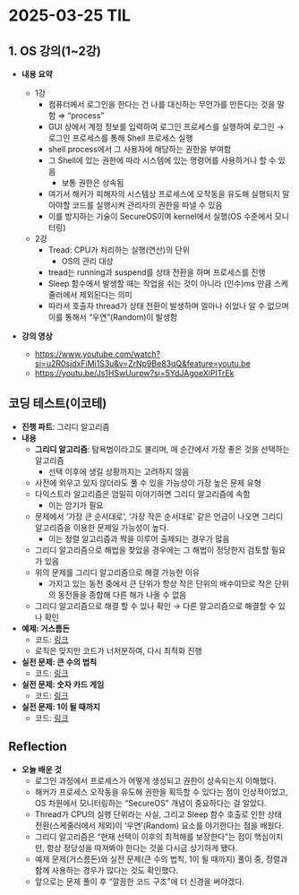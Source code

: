 # 2025-03-25 TIL

## 1. OS 강의(1~2강)
- **내용 요약**
    - 1강
        - 컴퓨터에서 로그인을 한다는 건 나를 대신하는 무언가를 만든다는 것을 말함 ⇒ “process”
        - GUI 상에서 계정 정보를 입력하여 로그인 프로세스를 실행하여 로그인 → 로그인 프로세스를 통해 Shell 프로세스 실행
        - shell process에서 그 사용자에 해당하는 권한을 부여함
        - 그 Shell에 있는 권한에 따라 시스템에 있는 명령어를 사용하거나 할 수 있음
            - 보통 권한은 상속됨
        - 여기서 해커가 피해자의 시스템상 프로세스에 오작동을 유도해 실행되지 말아야할 코드를 실행시켜 관리자의 권한을 따낼 수 있음
        - 이를 방지하는 기술이 SecureOS이며 kernel에서 실행(OS 수준에서 모니터링)
    - 2강
        - Tread: CPU가 처리하는 실행(연산)의 단위
            - OS의 관리 대상
        - tread는 running과 suspend를 상태 전환을 하며 프로세스를 진행
        - Sleep 함수에서 발생할 때는 작업을 쉬는 것이 아니라 (인수)ms 만큼 스케줄러에서 제외된다는 의미
        - 따라서 호출자 thread가 상태 전환이 발생하며 얼마나 쉬었나 알 수 없으며 이를 통해서 “우연”(Random)이 발생함

- **강의 영상**
    - https://www.youtube.com/watch?si=u2R0sjdxFiMi1S3u&v=ZrNp9Be83qQ&feature=youtu.be
    - https://youtu.be/Js1HSwUurpw?si=5YdJAgoeXiPITrEk


## 코딩 테스트(이코테)
- **진행 파트**: 그리디 알고리즘
- **내용**
    - **그리디 알고리즘**: 탐욕법이라고도 불리며, 매 순간에서 가장 좋은 것을 선택하는 알고리즘
        - 선택 이후에 생길 상황까지는 고려하지 않음
    - 사전에 외우고 있지 않더라도 풀 수 있을 가능성이 가장 높은 문제 유형
    - 다익스트라 알고리즘은 엄밀히 이야기하면 그리디 알고리즘에 속함
        - 이는 암기가 필요
    - 문제에서 ‘가장 큰 순서대로’, ‘가장 작은 순서대로’ 같은 언급이 나오면 그리디 알고리즘을 이용한 문제일 가능성이 높다.
        - 이는 정렬 알고리즘과 짝을 이루어 출제되는 경우가 많음
    - 그리디 알고리즘으로 해법을 찾았을 경우에는 그 해법이 정당한지 검토할 필요가 있음
    - 위의 문제를 그리디 알고리즘으로 해결 가능한 이유
        - 가지고 있는 동전 중에서 큰 단위가 항상 작은 단위의 배수이므로 작은 단위의 동전들을 종합해 다른 해가 나올 수 없음
    - 그리디 알고리즘으로 해결 할 수 있나 확인 → 다른 알고리즘으로 해결할 수 있나 확인
- **예제: 거스름돈**
    - 코드: [링크](https://github.com/achieve00/CodingTest/blob/main/%EC%9D%B4%EC%BD%94%ED%85%8C/%EA%B7%B8%EB%A6%AC%EB%94%94%20%EC%95%8C%EA%B3%A0%EB%A6%AC%EC%A6%98/%EA%B1%B0%EC%8A%A4%EB%A6%84%EB%8F%88.py)
    - 로직은 맞지만 코드가 너저분하여, 다시 최적화 진행
- **실전 문제: 큰 수의 법칙**
    - 코드: [링크](https://github.com/achieve00/CodingTest/blob/main/%EC%9D%B4%EC%BD%94%ED%85%8C/%EA%B7%B8%EB%A6%AC%EB%94%94%20%EC%95%8C%EA%B3%A0%EB%A6%AC%EC%A6%98/%ED%81%B0%20%EC%88%98%EC%9D%98%20%EB%B2%95%EC%B9%99.py)
- **실전 문제: 숫자 카드 게임**
  - 코드: [링크](https://github.com/achieve00/CodingTest/blob/main/%EC%9D%B4%EC%BD%94%ED%85%8C/%EA%B7%B8%EB%A6%AC%EB%94%94%20%EC%95%8C%EA%B3%A0%EB%A6%AC%EC%A6%98/%EC%88%AB%EC%9E%90%20%EC%B9%B4%EB%93%9C%20%EA%B2%8C%EC%9E%84.py)
- **실전 문제: 1이 될 때까지**
    - 코드: [링크](https://github.com/achieve00/CodingTest/blob/main/%EC%9D%B4%EC%BD%94%ED%85%8C/%EA%B7%B8%EB%A6%AC%EB%94%94%20%EC%95%8C%EA%B3%A0%EB%A6%AC%EC%A6%98/1%EC%9D%B4%20%EB%90%A0%20%EB%95%8C%EA%B9%8C%EC%A7%80.py)

## Reflection
- **오늘 배운 것**
    - 로그인 과정에서 프로세스가 어떻게 생성되고 권한이 상속되는지 이해했다.
    - 해커가 프로세스 오작동을 유도해 권한을 획득할 수 있다는 점이 인상적이었고, OS 차원에서 모니터링하는 “SecureOS” 개념이 중요하다는 걸 알았다.  
    - Thread가 CPU의 실행 단위라는 사실, 그리고 Sleep 함수 호출로 인한 상태 전환(스케줄러에서 제외)이 ‘우연’(Random) 요소를 야기한다는 점을 배웠다.
    - 그리디 알고리즘은 “현재 선택이 이후의 최적해를 보장한다”는 점이 핵심이지만, 항상 정당성을 따져봐야 한다는 것을 다시금 상기하게 됐다.  
    - 예제 문제(거스름돈)와 실전 문제(큰 수의 법칙, 1이 될 때까지) 풀이 중, 정렬과 함께 사용하는 경우가 많다는 것도 확인했다.  
    - 앞으로는 문제 풀이 후 “깔끔한 코드 구조”에 더 신경을 써야겠다.
